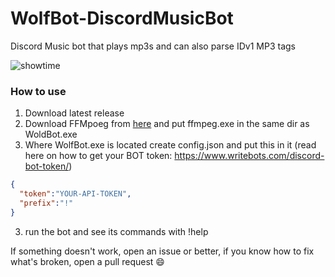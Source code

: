 # WolfBot-DiscordMusicBot
Discord Music bot that plays mp3s and can also parse IDv1 MP3 tags

![showtime](https://user-images.githubusercontent.com/6347325/94339247-b1e88780-fff8-11ea-9e42-27c99f07456e.PNG)

### How to use
1. Download latest release
2. Download FFMpoeg from [here](https://github.com/BtbN/FFmpeg-Builds/releases/download/autobuild-2020-09-26-14-24/ffmpeg-N-99362-gf8f23a7af7-win64-gpl.zip)
and put ffmpeg.exe in the same dir as WoldBot.exe
2. Where WolfBot.exe is located create config.json and put this in it (read here on how to get your BOT token: https://www.writebots.com/discord-bot-token/)
```json
{
  "token":"YOUR-API-TOKEN",
  "prefix":"!"
}
```
3. run the bot and see its commands with !help

If something doesn't work, open an issue or better, if you know how to fix what's broken, open a pull request :smile:
